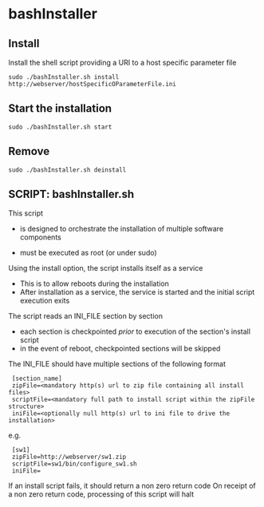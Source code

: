 # bashInstaller

## Install

Install the shell script providing a URI to a host specific parameter file

`sudo ./bashInstaller.sh install http://webserver/hostSpecificOParameterFile.ini`

## Start the installation

`sudo ./bashInstaller.sh start`

## Remove

`sudo ./bashInstaller.sh deinstall`


## SCRIPT: bashInstaller.sh

This script

- is designed to orchestrate the installation of multiple software components

- must be executed as root (or under sudo)

Using the install option, the script installs itself as a service
  - This is to allow reboots during the installation
  - After installation as a service, the service is started and the initial script execution exits

The script reads an INI_FILE section by section
  - each section is checkpointed *prior* to execution of the section's install script
  - in the event of reboot, checkpointed sections will be skipped

The INI_FILE should have multiple sections of the following format

     [section_name]
     zipFile=<mandatory http(s) url to zip file containing all install files>
     scriptFile=<mandatory full path to install script within the zipFile structure>
     iniFile=<optionally null http(s) url to ini file to drive the installation>

 e.g.

     [sw1]
     zipFile=http://webserver/sw1.zip
     scriptFile=sw1/bin/configure_sw1.sh
     iniFile=

If an install script fails, it should return a non zero return code
On receipt of a non zero return code, processing of this script will halt
